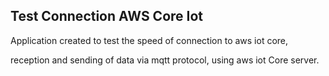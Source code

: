 ## Test Connection AWS Core Iot

Application created to test the speed of connection to aws iot core,

reception and sending of data via mqtt protocol, using aws iot Core server.
